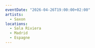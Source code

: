 ```yaml
---
eventDate: "2026-04-26T19:00:00+02:00"
artists:
  - Saxon
locations:
  - Sala Riviera
  - Madrid
  - Espagne
---
```

